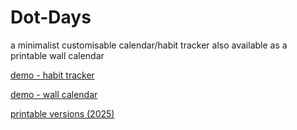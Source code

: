 # Dot-Days
a minimalist customisable calendar/habit tracker
also available as a printable wall calendar

[demo - habit tracker](https://nbviewer.org/github/tjarnikova/Dot-Days/blob/main/DayDotPlotter.ipynb)

[demo - wall calendar](https://github.com/tjarnikova/Dot-Days/blob/main/Kalendar.ipynb)

[printable versions (2025)](https://github.com/tjarnikova/Dot-Days/tree/main/examples)
